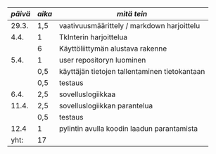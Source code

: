 |*päivä*|*aika* |*mitä tein*                                            |
|-------|-------|-------------------------------------------------------|
| 29.3. |  1,5  |vaativuusmäärittely / markdown harjoittelu             |
|  4.4. |   1   | TkInterin harjoittelua                                |
|       |   6   |Käyttöliittymän alustava rakenne                       |
| 5.4.  |   1   |user repositoryn luominen                              |
|       |  0,5  |käyttäjän tietojen tallentaminen tietokantaan          |
|       |  0,5  | testaus                                               |
| 6.4.  |  2,5  | sovelluslogiikkaa                                     |
| 11.4. |  2,5  | sovelluslogiikkan parantelua                          |
|       |  0,5  | testaus                                               |
| 12.4  |   1   | pylintin avulla koodin laadun parantamista            |
| yht:  |  17   |                                                       |
